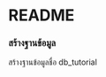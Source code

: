 <!-- # README #

This README would normally document whatever steps are necessary to get your application up and running.

### What is this repository for? ###

* Quick summary
* Version
* [Learn Markdown](https://bitbucket.org/tutorials/markdowndemo)

### How do I get set up? ###

* Summary of set up
* Configuration
* Dependencies
* Database configuration
* How to run tests
* Deployment instructions -->

# README #

### สร้างฐานข้อมูล ###
สร้างฐานข้อมูลชื่อ db_tutorial